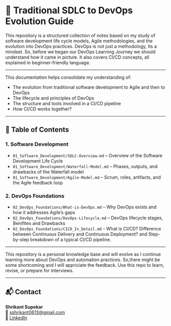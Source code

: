 # 📘 Traditional SDLC to DevOps Evolution Guide

This repository is a structured collection of notes based on my study of software development life cycle models, Agile methodologies, and the evolution into DevOps practices. 
DevOps is not just a methodology, Its a mindset. So, before we began our DevOps Learning Journey we should understand how it came in picture.
It also covers CI/CD concepts, all explained in beginner-friendly language.

---

This documentation helps consolidate my understanding of:
- The evolution from traditional software development to Agile and then to DevOps
- The lifecycle and principles of DevOps
- The structure and tools involved in a CI/CD pipeline
- How CI/CD works together?

---

## 📂 Table of Contents

### 1. Software Development
- `01_Software_Development/SDLC-Overview.md` – Overview of the Software Development Life Cycle
- `01_Software_Development/Waterfall-Model.md` – Phases, outputs, and drawbacks of the Waterfall model
- `01_Software_Development/Agile-Model.md` – Scrum, roles, artifacts, and the Agile feedback loop

### 2. DevOps Foundations
- `02_DevOps_Foundations/What-is-DevOps.md` – Why DevOps exists and how it addresses Agile’s gaps
- `02_DevOps_Foundations/DevOps-Lifecycle.md` – DevOps lifecycle stages, Benifites and Drawbacks
- `02_DevOps_Foundations/CICD_In_Detail.md` - What is CI/CD? Difference between Continuous Delivery and Continuous Deployment? and Step-by-step breakdown of a typical CI/CD pipeline.

---

This repository is a personal knowledge base and will evolve as I continue learning more about DevOps and automation practices. So,there might be some shortcoming and I will appriciate the feedback.
Use this repo to learn, revise, or prepare for interviews.

---

## 📬 Contact

**Shrikant Supekar**  
📧 sshrikant0613@gmail.com  
🔗 [LinkedIn](https://linkedin.com/in/shrikantsupekar)



